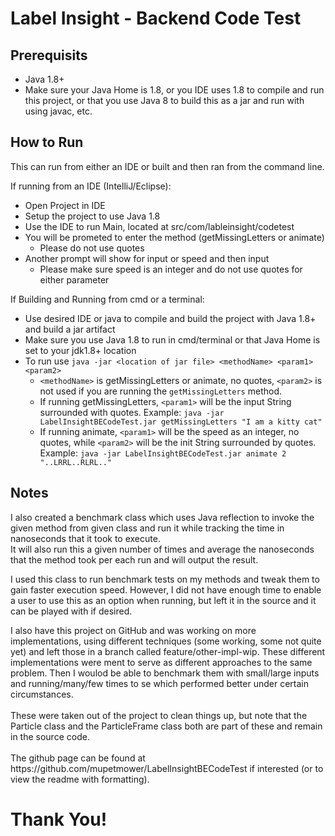 # Label Insight - Backend Code Test

## Prerequisits
- Java 1.8+
- Make sure your Java Home is 1.8, or you IDE uses 1.8 to compile and run this project, or that you use Java 8 to build this as a jar and run with using javac, etc.

## How to Run
This can run from either an IDE or built and then ran from the command line. 

If running from an IDE (IntelliJ/Eclipse):
- Open Project in IDE
- Setup the project to use Java 1.8
- Use the IDE to run Main, located at src/com/lableinsight/codetest
- You will be prometed to enter the method (getMissingLetters or animate)
  - Please do not use quotes
- Another prompt will show for input or speed and then input
  - Please make sure speed is an integer and do not use quotes for either parameter

If Building and Running from cmd or a terminal:
- Use desired IDE or java to compile and build the project with Java 1.8+ and build a jar artifact
- Make sure you use Java 1.8 to run in cmd/terminal or that Java Home is set to your jdk1.8+ location
- To run use `java -jar <location of jar file> <methodName> <param1> <param2>` 
  - `<methodName>` is getMissingLetters or animate, no quotes, `<param2>` is not used if you are running the `getMissingLetters` method.
  - If running getMissingLetters, `<param1>` will be the input String surrounded with quotes. Example: `java -jar LabelInsightBECodeTest.jar getMissingLetters "I am a kitty cat"`
  - If running animate, `<param1>` will be the speed as an integer, no quotes, while `<param2>` will be the init String surrounded by quotes. Example: `java -jar LabelInsightBECodeTest.jar animate 2 "..LRRL..RLRL.."`

## Notes
<p>I also created a benchmark class which uses Java reflection to invoke the given method from given class and run it while tracking the time in nanoseconds that it took to execute. <br>
It will also run this a given number of times and average the nanoseconds that the method took per each run and will output the result.</p>

<p>I used this class to run benchmark tests on my methods and tweak them to gain faster execution speed. However, I did not have enough time to enable a user to use this as an option when running, but left it in the source and it can be played with if desired.</p>

<p>I also have this project on GitHub and was working on more implementations, using different techniques (some working, some not quite yet) and left those in a branch called feature/other-impl-wip. These different implementations were ment to serve as different approaches to the same problem. Then I woulod be able to benchmark them with small/large inputs and running/many/few times to se which performed better under certain circumstances. 
<br>
<br>
These were taken out of the project to clean things up, but note that the Particle class and the ParticleFrame class both are part of these and remain in the source code.<br><br>
The github page can be found at https://github.com/mupetmower/LabelInsightBECodeTest if interested (or to view the readme with formatting).
</p>

# Thank You!
